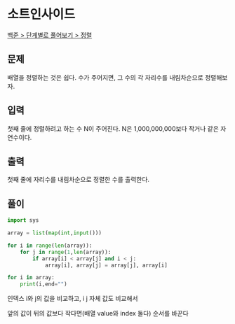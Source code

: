 # 소트인사이드

[백준 > 단계별로 풀어보기 > 정렬](https://www.acmicpc.net/problem/1427)

## 문제

배열을 정렬하는 것은 쉽다. 수가 주어지면, 그 수의 각 자리수를 내림차순으로 정렬해보자.

## 입력

첫째 줄에 정렬하려고 하는 수 N이 주어진다. N은 1,000,000,000보다 작거나 같은 자연수이다.

## 출력

첫째 줄에 자리수를 내림차순으로 정렬한 수를 출력한다.

## 풀이

```python
import sys

array = list(map(int,input()))

for i in range(len(array)):
    for j in range(1,len(array)):
        if array[i] < array[j] and i < j:
            array[i], array[j] = array[j], array[i]

for i in array:
    print(i,end="")
```

인덱스 i와 j의 값을 비교하고, i j 자체 값도 비교해서 

앞의 값이 뒤의 값보다 작다면(배열 value와 index 둘다) 순서를 바꾼다